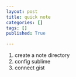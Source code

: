 ```yaml
---
layout: post
title: quick note
categories: []
tags: []
published: True

---
```


1. create a note directory
2. config sublime
3. connect gist
